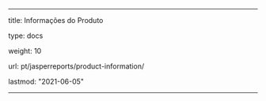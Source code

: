 ---

title: Informações do Produto

type: docs

weight: 10

url: pt/jasperreports/product-information/

lastmod: "2021-06-05"

---